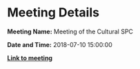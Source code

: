 # Meeting Details

**Meeting Name:** Meeting of the Cultural SPC

**Date and Time:** 2018-07-10 15:00:00

**<a href="https://www.limerick.ie/council/whats-on/meeting-cultural-spc-3" target="_blank">Link to meeting</a>**
